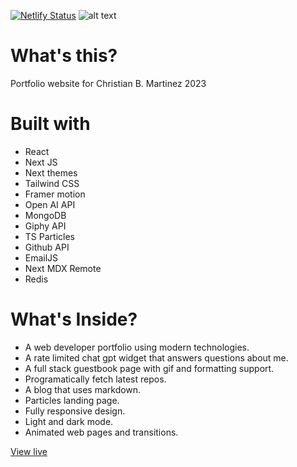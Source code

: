 [![Netlify Status](https://api.netlify.com/api/v1/badges/62742c89-b09c-46eb-b609-8ad307b7bad0/deploy-status)](https://app.netlify.com/sites/melodic-mandazi-febcac/deploys)
![alt text](https://github.com/christianbmartinez/cbm_2023/blob/main/public/img/md-image.jpg)

# What's this?

Portfolio website for Christian B. Martinez 2023

# Built with

- React
- Next JS
- Next themes
- Tailwind CSS
- Framer motion
- Open AI API
- MongoDB
- Giphy API
- TS Particles
- Github API
- EmailJS
- Next MDX Remote
- Redis

# What's Inside?

- A web developer portfolio using modern technologies.
- A rate limited chat gpt widget that answers questions about me.
- A full stack guestbook page with gif and formatting support.
- Programatically fetch latest repos.
- A blog that uses markdown.
- Particles landing page.
- Fully responsive design.
- Light and dark mode.
- Animated web pages and transitions.

[View live](https://melodic-mandazi-febcac.netlify.app/)
